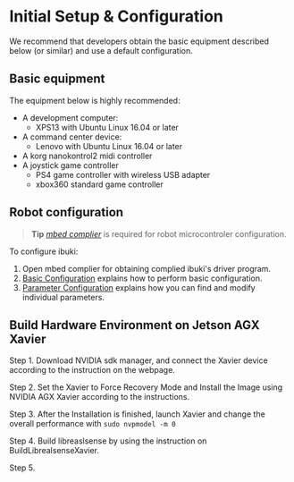 # Initial Setup & Configuration

We recommend that developers obtain the basic equipment described below (or similar) and use a default configuration.

## Basic equipment

The equipment below is highly recommended:

* A development computer:
  * XPS13 with Ubuntu Linux 16.04 or later
* A command center device:
  * Lenovo with Ubuntu Linux 16.04 or later
* A korg nanokontrol2 midi controller
* A joystick game controller
  * PS4 game controller with wireless USB adapter
  * xbox360 standard game controller

## Robot configuration

> **Tip** [*mbed complier*](https://os.mbed.com) is required for robot microcontroler configuration.

To configure ibuki:

1. Open mbed complier for obtaining complied ibuki's driver program.
1. [Basic Configuration](/en/config.md) explains how to perform basic configuration.
1. [Parameter Configuration](/en/parameters.md) explains how you can find and modify individual parameters.

## Build Hardware Environment on Jetson AGX Xavier
Step 1. Download NVIDIA sdk manager, and connect the Xavier device according to the instruction on the webpage.

Step 2. Set the Xavier to Force Recovery Mode and Install the Image using NVIDIA AGX Xavier according to the instructions.

Step 3. After the Installation is finished, launch Xavier and change the overall performance with `sudo nvpmodel -m 0`

Step 4. Build libreaslsense by using the instruction on BuildLibrealsenseXavier.

Step 5.
